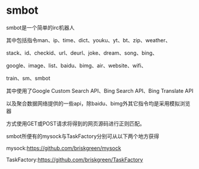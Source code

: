 smbot
====

smbot是一个简单的irc机器人

其中包括指令man、ip、time、dict、youku、yt、bt、zip、weather、 

stack、id、checkid、url、deurl、joke、dream、song、bing、 

google、image、list、baidu、bimg、air、website、wifi、 

train、sm、smbot 


其中使用了Google Custom Search API、Bing Search API、Bing Translate API 

以及聚合数据网络提供的一些api，除baidu、bimg外其它指令均是采用模拟浏览器 

方式使用GET或POST请求将得到的网页源码进行正则匹配。


smbot所便有的mysock与TaskFactory分别可从以下两个地方获得 

mysock:https://github.com/briskgreen/mysock 

TaskFactory:https://github.com/briskgreen/TaskFactory

